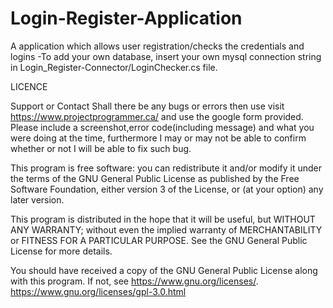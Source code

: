 # Login-Register-Application
A application which allows user registration/checks the credentials and logins
-To add your own database, insert your own mysql connection string in Login_Register-Connector/LoginChecker.cs file.

LICENCE

Support or Contact
Shall there be any bugs or errors then use visit https://www.projectprogrammer.ca/ and use the google form provided. Please include a screenshot,error code(including message) and what you were doing at the time, furthermore I may or may not be able to confirm whether or not I will be able to fix such bug.

This program is free software: you can redistribute it and/or modify it under the terms of the GNU General Public License as published by the Free Software Foundation, either version 3 of the License, or (at your option) any later version.

This program is distributed in the hope that it will be useful, but WITHOUT ANY WARRANTY; without even the implied warranty of MERCHANTABILITY or FITNESS FOR A PARTICULAR PURPOSE. See the GNU General Public License for more details.

You should have received a copy of the GNU General Public License along with this program. If not, see https://www.gnu.org/licenses/. https://www.gnu.org/licenses/gpl-3.0.html
